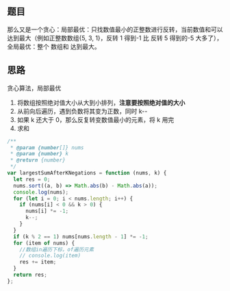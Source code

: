 ## 题目

那么又是一个贪心：局部最优：只找数值最小的正整数进行反转，当前数值和可以达到最大（例如正整数数组{5, 3, 1}，反转 1 得到-1 比 反转 5 得到的-5 大多了），全局最优：整个 数组和 达到最大。

## 思路

贪心算法，局部最优

1. 将数组按照绝对值大小从大到小排列，**注意要按照绝对值的大小**
2. 从前向后遍历，遇到负数将其变为正数，同时 k--
3. 如果 k 还大于 0，那么反复转变数值最小的元素，将 k 用完
4. 求和

```js
/**
 * @param {number[]} nums
 * @param {number} k
 * @return {number}
 */
var largestSumAfterKNegations = function (nums, k) {
  let res = 0;
  nums.sort((a, b) => Math.abs(b) - Math.abs(a));
  console.log(nums);
  for (let i = 0; i < nums.length; i++) {
    if (nums[i] < 0 && k > 0) {
      nums[i] *= -1;
      k--;
    }
  }
  if (k % 2 == 1) nums[nums.length - 1] *= -1;
  for (item of nums) {
    //数组in遍历下标，of遍历元素
    // console.log(item)
    res += item;
  }
  return res;
};
```
